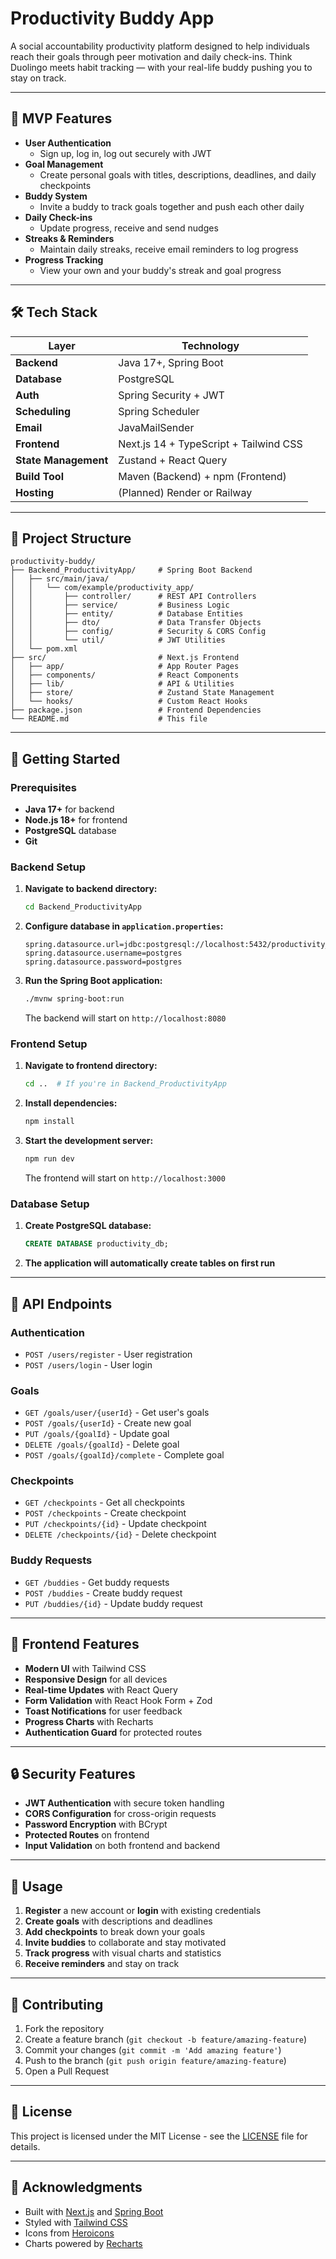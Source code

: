 # Productivity Buddy App

A social accountability productivity platform designed to help individuals reach their goals through peer motivation and daily check-ins. Think Duolingo meets habit tracking — with your real-life buddy pushing you to stay on track.

---

## 🚀 MVP Features

- **User Authentication**
  - Sign up, log in, log out securely with JWT
- **Goal Management**
  - Create personal goals with titles, descriptions, deadlines, and daily checkpoints
- **Buddy System**
  - Invite a buddy to track goals together and push each other daily
- **Daily Check-ins**
  - Update progress, receive and send nudges
- **Streaks & Reminders**
  - Maintain daily streaks, receive email reminders to log progress
- **Progress Tracking**
  - View your own and your buddy's streak and goal progress

---

## 🛠️ Tech Stack

| Layer        | Technology                     |
|--------------|--------------------------------|
| **Backend**  | Java 17+, Spring Boot          |
| **Database** | PostgreSQL                     |
| **Auth**     | Spring Security + JWT          |
| **Scheduling** | Spring Scheduler              |
| **Email**    | JavaMailSender                 |
| **Frontend** | Next.js 14 + TypeScript + Tailwind CSS |
| **State Management** | Zustand + React Query |
| **Build Tool** | Maven (Backend) + npm (Frontend) |
| **Hosting**  | (Planned) Render or Railway    |

---

## 📁 Project Structure

```
productivity-buddy/
├── Backend_ProductivityApp/     # Spring Boot Backend
│   ├── src/main/java/
│   │   └── com/example/productivity_app/
│   │       ├── controller/      # REST API Controllers
│   │       ├── service/         # Business Logic
│   │       ├── entity/          # Database Entities
│   │       ├── dto/             # Data Transfer Objects
│   │       ├── config/          # Security & CORS Config
│   │       └── util/            # JWT Utilities
│   └── pom.xml
├── src/                         # Next.js Frontend
│   ├── app/                     # App Router Pages
│   ├── components/              # React Components
│   ├── lib/                     # API & Utilities
│   ├── store/                   # Zustand State Management
│   └── hooks/                   # Custom React Hooks
├── package.json                 # Frontend Dependencies
└── README.md                    # This file
```

---

## 🚀 Getting Started

### Prerequisites

- **Java 17+** for backend
- **Node.js 18+** for frontend
- **PostgreSQL** database
- **Git**

### Backend Setup

1. **Navigate to backend directory:**
   ```bash
   cd Backend_ProductivityApp
   ```

2. **Configure database in `application.properties`:**
   ```properties
   spring.datasource.url=jdbc:postgresql://localhost:5432/productivity_db
   spring.datasource.username=postgres
   spring.datasource.password=postgres
   ```

3. **Run the Spring Boot application:**
   ```bash
   ./mvnw spring-boot:run
   ```

   The backend will start on `http://localhost:8080`

### Frontend Setup

1. **Navigate to frontend directory:**
   ```bash
   cd ..  # If you're in Backend_ProductivityApp
   ```

2. **Install dependencies:**
   ```bash
   npm install
   ```

3. **Start the development server:**
   ```bash
   npm run dev
   ```

   The frontend will start on `http://localhost:3000`

### Database Setup

1. **Create PostgreSQL database:**
   ```sql
   CREATE DATABASE productivity_db;
   ```

2. **The application will automatically create tables on first run**

---

## 🔧 API Endpoints

### Authentication
- `POST /users/register` - User registration
- `POST /users/login` - User login

### Goals
- `GET /goals/user/{userId}` - Get user's goals
- `POST /goals/{userId}` - Create new goal
- `PUT /goals/{goalId}` - Update goal
- `DELETE /goals/{goalId}` - Delete goal
- `POST /goals/{goalId}/complete` - Complete goal

### Checkpoints
- `GET /checkpoints` - Get all checkpoints
- `POST /checkpoints` - Create checkpoint
- `PUT /checkpoints/{id}` - Update checkpoint
- `DELETE /checkpoints/{id}` - Delete checkpoint

### Buddy Requests
- `GET /buddies` - Get buddy requests
- `POST /buddies` - Create buddy request
- `PUT /buddies/{id}` - Update buddy request

---

## 🎨 Frontend Features

- **Modern UI** with Tailwind CSS
- **Responsive Design** for all devices
- **Real-time Updates** with React Query
- **Form Validation** with React Hook Form + Zod
- **Toast Notifications** for user feedback
- **Progress Charts** with Recharts
- **Authentication Guard** for protected routes

---

## 🔒 Security Features

- **JWT Authentication** with secure token handling
- **CORS Configuration** for cross-origin requests
- **Password Encryption** with BCrypt
- **Protected Routes** on frontend
- **Input Validation** on both frontend and backend

---

## 📱 Usage

1. **Register** a new account or **login** with existing credentials
2. **Create goals** with descriptions and deadlines
3. **Add checkpoints** to break down your goals
4. **Invite buddies** to collaborate and stay motivated
5. **Track progress** with visual charts and statistics
6. **Receive reminders** and stay on track

---

## 🤝 Contributing

1. Fork the repository
2. Create a feature branch (`git checkout -b feature/amazing-feature`)
3. Commit your changes (`git commit -m 'Add amazing feature'`)
4. Push to the branch (`git push origin feature/amazing-feature`)
5. Open a Pull Request

---

## 📄 License

This project is licensed under the MIT License - see the [LICENSE](LICENSE) file for details.

---

## 🙏 Acknowledgments

- Built with [Next.js](https://nextjs.org/) and [Spring Boot](https://spring.io/projects/spring-boot)
- Styled with [Tailwind CSS](https://tailwindcss.com/)
- Icons from [Heroicons](https://heroicons.com/)
- Charts powered by [Recharts](https://recharts.org/)
